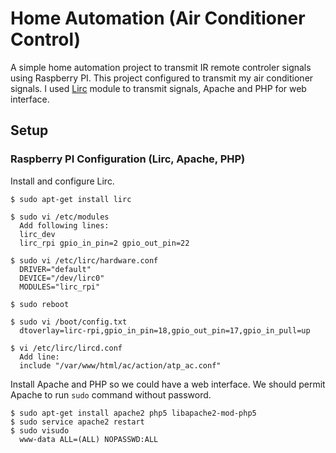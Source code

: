 # Home Automation (Air Conditioner Control)
A simple home automation project to transmit IR remote controler signals using Raspberry PI. This project configured to transmit my air conditioner signals.
I used [Lirc](http://www.lirc.org) module to transmit signals, Apache and PHP for web interface.

## Setup

### Raspberry PI Configuration (Lirc, Apache, PHP)
Install and configure Lirc.
```
$ sudo apt-get install lirc

$ sudo vi /etc/modules
  Add following lines:
  lirc_dev
  lirc_rpi gpio_in_pin=2 gpio_out_pin=22

$ sudo vi /etc/lirc/hardware.conf
  DRIVER="default"
  DEVICE="/dev/lirc0"
  MODULES="lirc_rpi"

$ sudo reboot

$ sudo vi /boot/config.txt
  dtoverlay=lirc-rpi,gpio_in_pin=18,gpio_out_pin=17,gpio_in_pull=up

$ vi /etc/lirc/lircd.conf
  Add line:
  include "/var/www/html/ac/action/atp_ac.conf"
```

Install Apache and PHP so we could have a web interface. We should permit Apache to run `sudo` command without password.
```
$ sudo apt-get install apache2 php5 libapache2-mod-php5
$ sudo service apache2 restart
$ sudo visudo
  www-data ALL=(ALL) NOPASSWD:ALL
```
